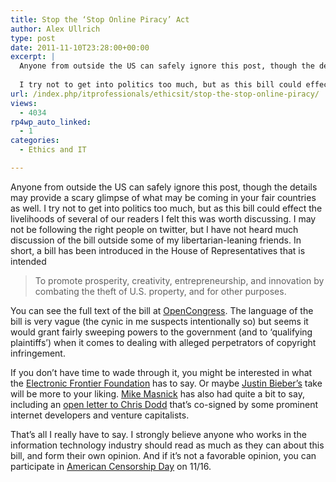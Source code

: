 ```yaml
---
title: Stop the ‘Stop Online Piracy’ Act
author: Alex Ullrich
type: post
date: 2011-11-10T23:28:00+00:00
excerpt: |
  Anyone from outside the US can safely ignore this post, though the details may provide a scary glimpse of what may be coming in your fair countries as well.
  
  I try not to get into politics too much, but as this bill could effect the livelihoods of sev&hellip;
url: /index.php/itprofessionals/ethicsit/stop-the-stop-online-piracy/
views:
  - 4034
rp4wp_auto_linked:
  - 1
categories:
  - Ethics and IT

---
```

Anyone from outside the US can safely ignore this post, though the details may provide a scary glimpse of what may be coming in your fair countries as well. I try not to get into politics too much, but as this bill could effect the livelihoods of several of our readers I felt this was worth discussing. I may not be following the right people on twitter, but I have not heard much discussion of the bill outside some of my libertarian-leaning friends. In short, a bill has been introduced in the House of Representatives that is intended

> To promote prosperity, creativity, entrepreneurship, and innovation by combating the theft of U.S. property, and for other purposes.

You can see the full text of the bill at [OpenCongress][1]. The language of the bill is very vague (the cynic in me suspects intentionally so) but seems it would grant fairly sweeping powers to the government (and to &#8216;qualifying plaintiffs&#8217;) when it comes to dealing with alleged perpetrators of copyright infringement.

If you don&#8217;t have time to wade through it, you might be interested in what the [Electronic Frontier Foundation][2] has to say. Or maybe [Justin Bieber&#8217;s][3] take will be more to your liking. [Mike Masnick][4] has also had quite a bit to say, including an [open letter to Chris Dodd][5] that&#8217;s co-signed by some prominent internet developers and venture capitalists.

That&#8217;s all I really have to say. I strongly believe anyone who works in the information technology industry should read as much as they can about this bill, and form their own opinion. And if it&#8217;s not a favorable opinion, you can participate in [American Censorship Day][6] on 11/16.

 [1]: http://www.opencongress.org/bill/112-h3261/text
 [2]: https://www.eff.org/deeplinks/2011/11/stop-online-piracy-act-blacklist-any-other-name-still-blacklist
 [3]: http://motherjones.com/mojo/2011/10/justin-bieber-lashes-out-senator-extreme-copyright-bill
 [4]: http://www.techdirt.com/user/mmasnick
 [5]: http://www.techdirt.com/articles/20111029/08535816561/open-letter-to-chris-dodd-silicon-valley-cant-help-hollywood-if-you-first-cripple-it-with-bad-regulation.shtml
 [6]: http://www.americancensorship.org/
